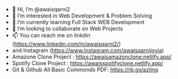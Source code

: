- 👋 Hi, I’m @awaisqarni2
- 👀 I’m interested in Web Development & Problem Solving
- 🌱 I’m currently learning Full Stack WEB Development
- 💞️ I’m looking to collaborate on Web Projects
- 📫 You can reach me on linkdin (https://www.linkedin.com/in/awaisqarni2/)
- and Instagram (https://www.instagram.com/awaisqarnijoyia)
- Amazone Clone Project : https://awaisamazonclone.netlify.app/
- Spotify Clone Project : https://awaisspotifyclone.netlify.app/
- Git & Github All Basic Commonds PDF: https://rb.gy/azilnq
